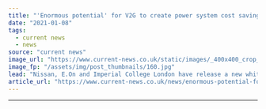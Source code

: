 ```yaml
---
title: "'Enormous potential' for V2G to create power system cost savings of up to £885m per year"
date: "2021-01-08"
tags: 
  - current news
  - news
source: "current news"
image_url: "https://www.current-news.co.uk/static/images/_400x400_crop_center-center/V2G-2-image-E.On.jpg"
image_fp: "/assets/img/post_thumbnails/160.jpg"
lead: "​Nissan, E.On and Imperial College London have release a new white paper detailing the benefits of vehicle-to-grid (V2G) technology."
article_url: "https://www.current-news.co.uk/news/enormous-potential-for-v2g-to-create-power-system-cost-savings-of-up-to-885m-per-year?utm_source=rss-feeds&utm_medium=rss&utm_campaign=rss"
---
```


---
